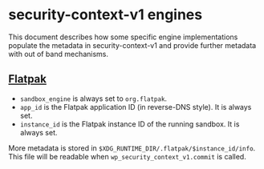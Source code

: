 # security-context-v1 engines

This document describes how some specific engine implementations populate the
metadata in security-context-v1 and provide further metadata with out of band
mechanisms.

## [Flatpak]

* `sandbox_engine` is always set to `org.flatpak`.
* `app_id` is the Flatpak application ID (in reverse-DNS style). It is always
  set.
* `instance_id` is the Flatpak instance ID of the running sandbox. It is always
  set.

More metadata is stored in `$XDG_RUNTIME_DIR/.flatpak/$instance_id/info`. This
file will be readable when `wp_security_context_v1.commit` is called.

[Flatpak]: https://flatpak.org/
